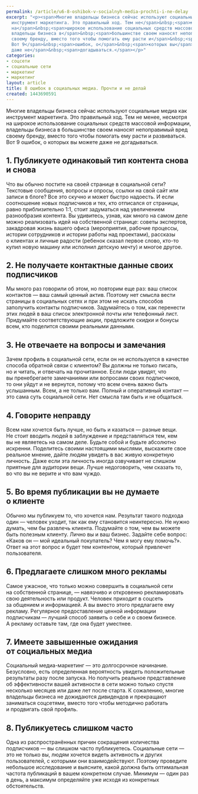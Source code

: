 ```yaml
---
permalink: /article/u6-8-oshibok-v-socialnyh-media-prochti-i-ne-delay
excerpt: "<p><span>Многие владельцы бизнеса сейчас используют социальные медиа как
  инструмент маркетинга. Это правильный ход. Тем не</span>&nbsp;<span>менее, несмотря
  на</span>&nbsp;<span>широкое использование социальных средств массовой информации,
  владельцы бизнеса в</span>&nbsp;<span>большинстве своем наносят непоправимый вред
  своему бренду, вместо того чтобы помогать ему расти и</span>&nbsp;<span>развиваться.
  Вот 9</span>&nbsp;<span>ошибок, о</span>&nbsp;<span>которых вы</span>&nbsp;<span>можете
  даже не</span>&nbsp;<span>догадываться.</span></p>"
categories:
- соцсети
- социальные сети
- маркетинг
- маркетинг
layout: article
title: 8 ошибок в социальных медиа. Прочти и не делай
created: 1443690591
---
```

<p><span>Многие владельцы бизнеса сейчас используют социальные медиа как инструмент маркетинга. Это правильный ход. Тем не</span>&nbsp;<span>менее, несмотря на</span>&nbsp;<span>широкое использование социальных средств массовой информации, владельцы бизнеса в</span>&nbsp;<span>большинстве своем наносят непоправимый вред своему бренду, вместо того чтобы помогать ему расти и</span>&nbsp;<span>развиваться. Вот 9</span>&nbsp;<span>ошибок, о</span>&nbsp;<span>которых вы</span>&nbsp;<span>можете даже не</span>&nbsp;<span>догадываться.</span></p>
<h2>1. Публикуете одинаковый тип контента снова и&nbsp;снова</h2>
<p>Что вы&nbsp;обычно постите на&nbsp;своей странице в&nbsp;социальной сети? Текстовые сообщения, вопросы и&nbsp;опросы, ссылки на&nbsp;свой сайт или записи в&nbsp;блоге? Все это скучно и&nbsp;может быстро надоесть. И&nbsp;если соотношение новых подписчиков и&nbsp;тех, кто отписался от&nbsp;страницы, равно приблизительно 1:1, стоит задуматься над увеличением разнообразия контента. Вы&nbsp;удивитесь, узнав, как много на&nbsp;самом деле можно реализовать идей на&nbsp;собственной странице: советы экспертов, закадровая жизнь вашего офиса (мероприятия, рабочие процессы, истории сотрудников и&nbsp;истории работы над проектами), рассказы о&nbsp;клиентах и&nbsp;личные радости (ребенок сказал первое слово, кто-то купил новую машину или исполнил детскую мечту) и&nbsp;многое другое.</p>
<h2>2. Не&nbsp;получаете контактные данные своих подписчиков</h2>
<p>Мы&nbsp;много раз говорили об&nbsp;этом, но&nbsp;повторим еще раз: ваш список контактов&nbsp;— ваш самый ценный актив. Поэтому нет смысла вести страницы в&nbsp;социальных сетях и&nbsp;при этом не&nbsp;искать способов заполучить контакты подписчиков. Задумайтесь о&nbsp;том, как перенести этих людей в&nbsp;ваш список электронной почты или телефонный лист. Придумайте соответствующие акции, предложите скидки и&nbsp;бонусы всем, кто поделится своими реальными данными. </p>
<h2>3. Не&nbsp;отвечаете на&nbsp;вопросы и&nbsp;замечания</h2>
<p>Зачем профиль в&nbsp;социальной сети, если он&nbsp;не&nbsp;используется в&nbsp;качестве способа обратной связи с&nbsp;клиентом? Вы&nbsp;должны не&nbsp;только писать, но&nbsp;и&nbsp;читать, и&nbsp;отвечать на&nbsp;прочитанное. Если люди увидят, что вы&nbsp;пренебрегаете замечаниями или вопросами своих подписчиков, то&nbsp;они уйдут и&nbsp;не&nbsp;вернутся, потому что всем очень важно быть услышанным. Всем, а&nbsp;не&nbsp;только вам. Полный и&nbsp;оперативный контакт&nbsp;— это сама суть социальной сети. Нет смысла там быть и&nbsp;не&nbsp;общаться.</p>
<h2>4. Говорите неправду</h2>
<p>Всем нам хочется быть лучше, но&nbsp;быть и&nbsp;казаться&nbsp;— разные вещи. Не&nbsp;стоит вводить людей в&nbsp;заблуждение и&nbsp;представляться тем, кем вы&nbsp;не&nbsp;являетесь на&nbsp;самом деле. Будьте собой и&nbsp;будьте абсолютно искренни. Поделитесь своими настоящими мыслями, выскажите свое реальное мнение, дайте людям увидеть в&nbsp;вас живую конкретную личность. Даже если эта личность иногда озвучивает не&nbsp;слишком приятные для аудитории вещи. Лучше недоговорить, чем сказать&nbsp;то, во&nbsp;что вы&nbsp;не&nbsp;верите и&nbsp;что вам чуждо.</p>
<h2>5. Во&nbsp;время публикации вы&nbsp;не&nbsp;думаете о&nbsp;клиенте</h2>
<p>Обычно мы&nbsp;публикуем&nbsp;то, что хочется нам. Результат такого подхода один&nbsp;— человек уходит, так как ему становится неинтересно. Не&nbsp;нужно думать, чем&nbsp;бы развлечь клиента. Подумайте о&nbsp;том, чем вы&nbsp;можете быть полезным клиенту. Лично вы&nbsp;и&nbsp;ваш бизнес. Задайте себе вопрос: «Каков он&nbsp;— мой идеальный покупатель? Чем я&nbsp;могу ему помочь?». Ответ на&nbsp;этот вопрос и&nbsp;будет тем контентом, который привлечет пользователя.</p>
<h2>6. Предлагаете слишком много рекламы</h2>
<p>Самое ужасное, что только можно совершить в&nbsp;социальной сети на&nbsp;собственной странице,&nbsp;— навязчиво и&nbsp;откровенно рекламировать свою деятельность или продукт. Человек приходит в&nbsp;соцсеть за&nbsp;общением и&nbsp;информацией. А&nbsp;вы&nbsp;вместо этого предлагаете ему рекламу. Регулярное предоставление ценной информации подписчикам&nbsp;— лучший способ заявить о&nbsp;себе и&nbsp;о&nbsp;своем бизнесе. А&nbsp;рекламу оставьте там, где она будет уместнее.</p>
<h2>7. Имеете завышенные ожидания от&nbsp;социальных медиа</h2>
<p>Социальный медиа-маркетинг&nbsp;— это долгосрочное начинание. Безусловно, есть определенная вероятность увидеть положительные результаты разу после запуска. Но&nbsp;получить реальное представление об&nbsp;эффективности вашей активности в&nbsp;сети можно только спустя несколько месяцев или даже лет после старта. К&nbsp;сожалению, многие владельцы бизнеса не&nbsp;дожидаются дивидендов и&nbsp;прекращают заниматься соцсетями, вместо того чтобы методично работать и&nbsp;продвигать свой профиль.</p>
<h2>8. Публикуетесь слишком часто</h2>
<p>Одна из&nbsp;распространённых причин сокращения количества подписчиков&nbsp;— вы&nbsp;слишком часто публикуетесь. Социальные сети&nbsp;— это не&nbsp;только&nbsp;вы, людям хочется видеть активность и&nbsp;других пользователей, с&nbsp;которыми они взаимодействуют. Поэтому проведите небольшое исследование и&nbsp;выясните, какой должна быть оптимальная частота публикаций в&nbsp;вашем конкретном случае. Минимум&nbsp;— один раз в&nbsp;день, а&nbsp;максимум определяйте уже исходя из&nbsp;конкретных обстоятельств.</p>
